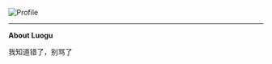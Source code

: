 ![Profile](https://github-readme-stats.vercel.app/api?username=RealClearwave)

---

**About Luogu**

我知道错了，别骂了

